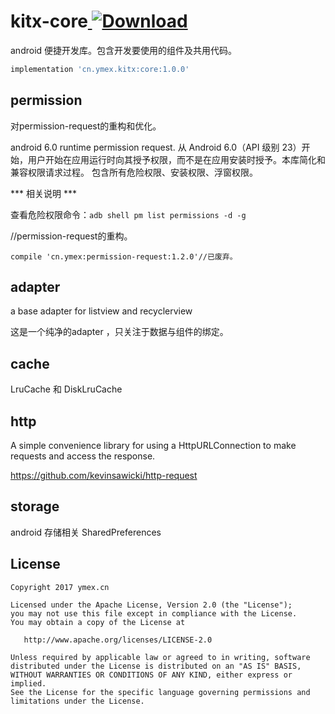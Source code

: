 # kitx-core[ ![Download](https://api.bintray.com/packages/ymex/maven/core/images/download.svg) ](https://bintray.com/ymex/maven/core/_latestVersion)
android 便捷开发库。包含开发要使用的组件及共用代码。


```groovy
implementation 'cn.ymex.kitx:core:1.0.0'
```


## permission
对permission-request的重构和优化。

android 6.0  runtime permission request.
从 Android 6.0（API 级别 23）开始，用户开始在应用运行时向其授予权限，而不是在应用安装时授予。本库简化和兼容权限请求过程。
包含所有危险权限、安装权限、浮窗权限。

*** 相关说明 ***

查看危险权限命令：`adb shell pm list permissions -d -g`

//permission-request的重构。
```
compile 'cn.ymex:permission-request:1.2.0'//已废弃。
```

## adapter

a base adapter for listview and recyclerview

这是一个纯净的adapter ，只关注于数据与组件的绑定。

## cache 
LruCache 和 DiskLruCache


## http 

A simple convenience library for using a HttpURLConnection to make requests and access the response.

https://github.com/kevinsawicki/http-request


## storage

android 存储相关 SharedPreferences





License
-------

    Copyright 2017 ymex.cn

    Licensed under the Apache License, Version 2.0 (the "License");
    you may not use this file except in compliance with the License.
    You may obtain a copy of the License at

       http://www.apache.org/licenses/LICENSE-2.0

    Unless required by applicable law or agreed to in writing, software
    distributed under the License is distributed on an "AS IS" BASIS,
    WITHOUT WARRANTIES OR CONDITIONS OF ANY KIND, either express or implied.
    See the License for the specific language governing permissions and
    limitations under the License.
